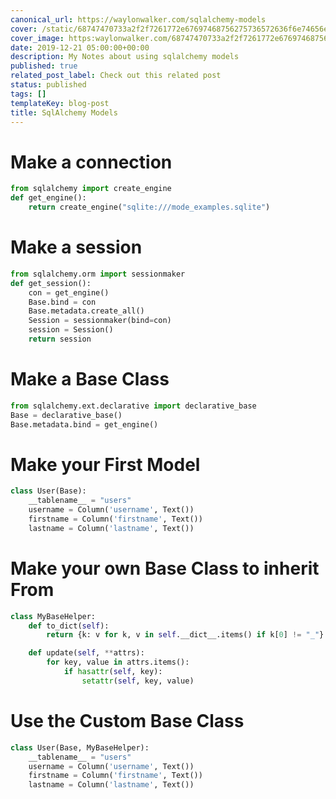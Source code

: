 ```yaml
---
canonical_url: https://waylonwalker.com/sqlalchemy-models
cover: /static/68747470733a2f2f7261772e67697468756275736572636f6e74656e742e636f6d2f7175616e74756d626c61636b6c6162732f6b6564726f2f6d61737465722f696d672f6b6564726f5f62616e6e65722e6a7067.jpg
cover_image: https:waylonwalker.com/68747470733a2f2f7261772e67697468756275736572636f6e74656e742e636f6d2f7175616e74756d626c61636b6c6162732f6b6564726f2f6d61737465722f696d672f6b6564726f5f62616e6e65722e6a7067.jpg
date: 2019-12-21 05:00:00+00:00
description: My Notes about using sqlalchemy models
published: true
related_post_label: Check out this related post
status: published
tags: []
templateKey: blog-post
title: SqlAlchemy Models
---
```


# Make a connection

```python
from sqlalchemy import create_engine
def get_engine():
    return create_engine("sqlite:///mode_examples.sqlite")
```


# Make a session

``` python
from sqlalchemy.orm import sessionmaker
def get_session():
    con = get_engine()
    Base.bind = con
    Base.metadata.create_all()
    Session = sessionmaker(bind=con)
    session = Session()
    return session
```

# Make a Base Class

``` python
from sqlalchemy.ext.declarative import declarative_base
Base = declarative_base()
Base.metadata.bind = get_engine()
```

# Make your First Model

``` python
class User(Base):
    __tablename__ = "users"
    username = Column('username', Text())
    firstname = Column('firstname', Text())
    lastname = Column('lastname', Text())
```

# Make your own Base Class to inherit From

``` python
class MyBaseHelper:
    def to_dict(self):
        return {k: v for k, v in self.__dict__.items() if k[0] != "_"}

    def update(self, **attrs):
        for key, value in attrs.items():
            if hasattr(self, key):
                setattr(self, key, value)
```

# Use the Custom Base Class

``` python
class User(Base, MyBaseHelper):
    __tablename__ = "users"
    username = Column('username', Text())
    firstname = Column('firstname', Text())
    lastname = Column('lastname', Text())
```